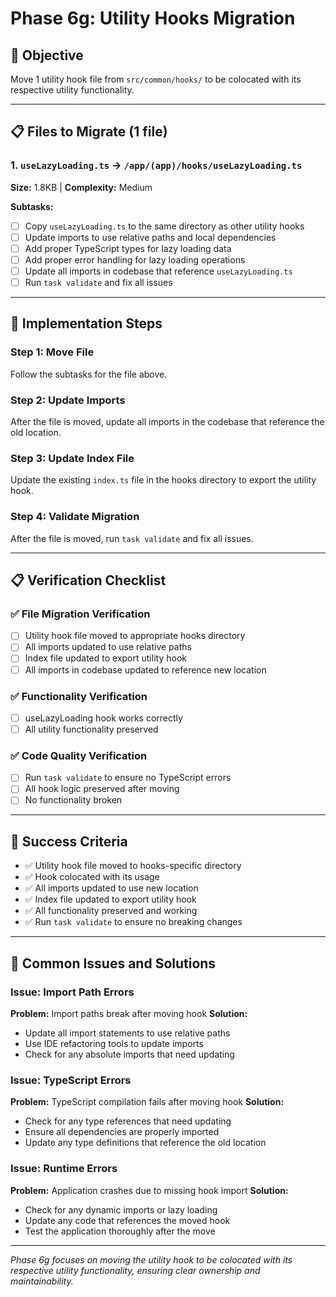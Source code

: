 # Phase 6g: Utility Hooks Migration

## 🎯 Objective
Move 1 utility hook file from `src/common/hooks/` to be colocated with its respective utility functionality.

---

## 📋 Files to Migrate (1 file)

### 1. `useLazyLoading.ts` → `/app/(app)/hooks/useLazyLoading.ts`
**Size:** 1.8KB | **Complexity:** Medium

**Subtasks:**
- [ ] Copy `useLazyLoading.ts` to the same directory as other utility hooks
- [ ] Update imports to use relative paths and local dependencies
- [ ] Add proper TypeScript types for lazy loading data
- [ ] Add proper error handling for lazy loading operations
- [ ] Update all imports in codebase that reference `useLazyLoading.ts`
- [ ] Run `task validate` and fix all issues

---

## 🚀 Implementation Steps

### Step 1: Move File
Follow the subtasks for the file above.

### Step 2: Update Imports
After the file is moved, update all imports in the codebase that reference the old location.

### Step 3: Update Index File
Update the existing `index.ts` file in the hooks directory to export the utility hook.

### Step 4: Validate Migration
After the file is moved, run `task validate` and fix all issues.

---

## 📋 Verification Checklist

### ✅ File Migration Verification
- [ ] Utility hook file moved to appropriate hooks directory
- [ ] All imports updated to use relative paths
- [ ] Index file updated to export utility hook
- [ ] All imports in codebase updated to reference new location

### ✅ Functionality Verification
- [ ] useLazyLoading hook works correctly
- [ ] All utility functionality preserved

### ✅ Code Quality Verification
- [ ] Run `task validate` to ensure no TypeScript errors
- [ ] All hook logic preserved after moving
- [ ] No functionality broken

---

## 🎯 Success Criteria

- ✅ Utility hook file moved to hooks-specific directory
- ✅ Hook colocated with its usage
- ✅ All imports updated to use new location
- ✅ Index file updated to export utility hook
- ✅ All functionality preserved and working
- ✅ Run `task validate` to ensure no breaking changes

---

## 🚨 Common Issues and Solutions

### Issue: Import Path Errors
**Problem:** Import paths break after moving hook
**Solution:**
- Update all import statements to use relative paths
- Use IDE refactoring tools to update imports
- Check for any absolute imports that need updating

### Issue: TypeScript Errors
**Problem:** TypeScript compilation fails after moving hook
**Solution:**
- Check for any type references that need updating
- Ensure all dependencies are properly imported
- Update any type definitions that reference the old location

### Issue: Runtime Errors
**Problem:** Application crashes due to missing hook import
**Solution:**
- Check for any dynamic imports or lazy loading
- Update any code that references the moved hook
- Test the application thoroughly after the move

---

*Phase 6g focuses on moving the utility hook to be colocated with its respective utility functionality, ensuring clear ownership and maintainability.*

